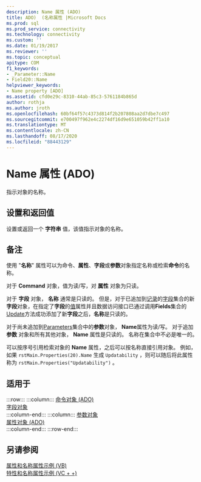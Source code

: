 ```yaml
---
description: Name 属性 (ADO)
title: ADO)  (名称属性 |Microsoft Docs
ms.prod: sql
ms.prod_service: connectivity
ms.technology: connectivity
ms.custom: ''
ms.date: 01/19/2017
ms.reviewer: ''
ms.topic: conceptual
apitype: COM
f1_keywords:
- _Parameter::Name
- Field20::Name
helpviewer_keywords:
- Name property [ADO]
ms.assetid: cfd0e29c-8310-44ab-85c3-5761184b865d
author: rothja
ms.author: jroth
ms.openlocfilehash: 60bf64f57c4373d814f2b207808aa2d7dbe7c497
ms.sourcegitcommit: e700497f962e4c2274df16d9e651059b42ff1a10
ms.translationtype: MT
ms.contentlocale: zh-CN
ms.lasthandoff: 08/17/2020
ms.locfileid: "88443129"
---
```

# <a name="name-property-ado"></a>Name 属性 (ADO)
指示对象的名称。  
  
## <a name="settings-and-return-values"></a>设置和返回值  
 设置或返回一个 **字符串** 值，该值指示对象的名称。  
  
## <a name="remarks"></a>备注  
 使用 "**名称**" 属性可以为命令、**属性**、**字段**或**参数**对象指定名称或检索**命令**的名称。  
  
 对于 **Command** 对象，值为读/写，对 **属性** 对象为只读。  
  
 对于 **字段** 对象， **名称** 通常是只读的。 但是，对于已追加到[记录](../../../ado/reference/ado-api/record-object-ado.md)的[字段](../../../ado/reference/ado-api/fields-collection-ado.md)集合的新**字段**对象，在指定了**字段**的[值](../../../ado/reference/ado-api/value-property-ado.md)属性并且数据访问接口已通过调用**Fields**集合的[Update](../../../ado/reference/ado-api/update-method.md)方法成功添加了新**字段**之后，**名称**是只读的。  
  
 对于尚未追加到[Parameters](../../../ado/reference/ado-api/parameters-collection-ado.md)集合中的**参数**对象， **Name**属性为读/写。 对于追加 **参数** 对象和所有其他对象， **Name** 属性是只读的。 名称在集合中不必是唯一的。  
  
 可以按序号引用检索对象的 **Name** 属性，之后可以按名称直接引用对象。 例如，如果 `rstMain.Properties(20).Name` 生成 `Updatability` ，则可以随后将此属性称为 `rstMain.Properties("Updatability")` 。  
  
## <a name="applies-to"></a>适用于  

:::row:::
    :::column:::
        [命令对象 (ADO)](../../../ado/reference/ado-api/command-object-ado.md)  
        [字段对象](../../../ado/reference/ado-api/field-object.md)  
    :::column-end:::
    :::column:::
        [参数对象](../../../ado/reference/ado-api/parameter-object.md)  
        [属性对象 (ADO)](../../../ado/reference/ado-api/property-object-ado.md)  
    :::column-end:::
:::row-end:::

## <a name="see-also"></a>另请参阅  
 [属性和名称属性示例 (VB) ](../../../ado/reference/ado-api/attributes-and-name-properties-example-vb.md)   
 [特性和名称属性示例 (VC + +) ](../../../ado/reference/ado-api/attributes-and-name-properties-example-vc.md)   
